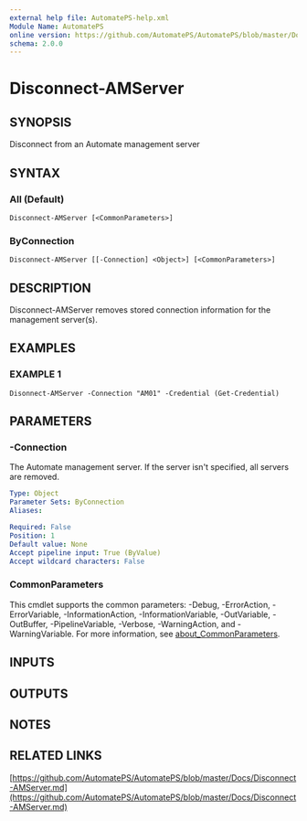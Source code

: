 ```yaml
---
external help file: AutomatePS-help.xml
Module Name: AutomatePS
online version: https://github.com/AutomatePS/AutomatePS/blob/master/Docs/Disconnect-AMServer.md
schema: 2.0.0
---
```


# Disconnect-AMServer

## SYNOPSIS
Disconnect from an Automate management server

## SYNTAX

### All (Default)
```
Disconnect-AMServer [<CommonParameters>]
```

### ByConnection
```
Disconnect-AMServer [[-Connection] <Object>] [<CommonParameters>]
```

## DESCRIPTION
Disconnect-AMServer removes stored connection information for the management server(s).

## EXAMPLES

### EXAMPLE 1
```
Disonnect-AMServer -Connection "AM01" -Credential (Get-Credential)
```

## PARAMETERS

### -Connection
The Automate management server.
If the server isn't specified, all servers are removed.

```yaml
Type: Object
Parameter Sets: ByConnection
Aliases:

Required: False
Position: 1
Default value: None
Accept pipeline input: True (ByValue)
Accept wildcard characters: False
```

### CommonParameters
This cmdlet supports the common parameters: -Debug, -ErrorAction, -ErrorVariable, -InformationAction, -InformationVariable, -OutVariable, -OutBuffer, -PipelineVariable, -Verbose, -WarningAction, and -WarningVariable. For more information, see [about_CommonParameters](http://go.microsoft.com/fwlink/?LinkID=113216).

## INPUTS

## OUTPUTS

## NOTES

## RELATED LINKS

[https://github.com/AutomatePS/AutomatePS/blob/master/Docs/Disconnect-AMServer.md](https://github.com/AutomatePS/AutomatePS/blob/master/Docs/Disconnect-AMServer.md)

